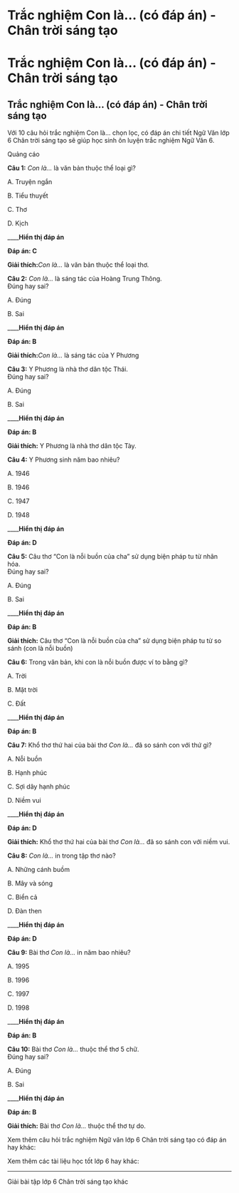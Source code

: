 # Trắc nghiệm Con là… (có đáp án) - Chân trời sáng tạo

# Trắc nghiệm Con là… (có đáp án) - Chân trời sáng tạo

## Trắc nghiệm Con là… (có đáp án) - Chân trời sáng tạo

Với 10 câu hỏi trắc nghiệm Con là… chọn lọc, có đáp án chi tiết Ngữ Văn lớp 6 Chân trời sáng tạo sẽ giúp học sinh ôn luyện trắc nghiệm Ngữ Văn 6.

Quảng cáo

**Câu 1:** _Con là…_ là văn bản thuộc thể loại gì?

A. Truyện ngắn

B. Tiểu thuyết

C. Thơ

D. Kịch 

____**Hiển thị đáp án**

**Đáp án: C**

**Giải thích:**_Con là…_ là văn bản thuộc thể loại thơ. 

**Câu 2:** _Con là…_ là sáng tác của Hoàng Trung Thông.   
Đúng hay sai?

A. Đúng

B. Sai 

____**Hiển thị đáp án**

**Đáp án: B**

**Giải thích:**_Con là…_ là sáng tác của Y Phương 

**Câu 3:** Y Phương là nhà thơ dân tộc Thái.  
Đúng hay sai?

A. Đúng

B. Sai

____**Hiển thị đáp án**

**Đáp án: B**

**Giải thích:** Y Phương là nhà thơ dân tộc Tày. 

**Câu 4:** Y Phương sinh năm bao nhiêu?

A. 1946

B. 1946

C. 1947

D. 1948 

____**Hiển thị đáp án**

**Đáp án: D**

**Câu 5:** Câu thơ “Con là nỗi buồn của cha” sử dụng biện pháp tu từ nhân hóa.  
Đúng hay sai?

A. Đúng

B. Sai 

____**Hiển thị đáp án**

**Đáp án: B**

**Giải thích:** Câu thơ “Con là nỗi buồn của cha” sử dụng biện pháp tu từ so sánh (con là nỗi buồn) 

**Câu 6:** Trong văn bản, khi con là nỗi buồn được ví to bằng gì?

A. Trời

B. Mặt trời

C. Đất 

____**Hiển thị đáp án**

**Đáp án: B**

**Câu 7:** Khổ thơ thứ hai của bài thơ _Con là…_ đã so sánh con với thứ gì?

A. Nỗi buồn

B. Hạnh phúc

C. Sợi dây hạnh phúc

D. Niềm vui 

____**Hiển thị đáp án**

**Đáp án: D**

**Giải thích:** Khổ thơ thứ hai của bài thơ _Con là…_ đã so sánh con với niềm vui. 

**Câu 8:** _Con là…_ in trong tập thơ nào?

A. Những cánh buồm

B. Mây và sóng

C. Biển cả

D. Đàn then 

____**Hiển thị đáp án**

**Đáp án: D**

**Câu 9:** Bài thơ _Con là…_ in năm bao nhiêu?

A. 1995

B. 1996

C. 1997

D. 1998 

____**Hiển thị đáp án**

**Đáp án: B**

**Câu 10:** Bài thơ _Con là…_ thuộc thể thơ 5 chữ.  
Đúng hay sai?

A. Đúng

B. Sai 

____**Hiển thị đáp án**

**Đáp án: B**

**Giải thích:** Bài thơ _Con là…_ thuộc thể thơ tự do. 

Xem thêm câu hỏi trắc nghiệm Ngữ văn lớp 6 Chân trời sáng tạo có đáp án hay khác:

Xem thêm các tài liệu học tốt lớp 6 hay khác:

* * *

Giải bài tập lớp 6 Chân trời sáng tạo khác

